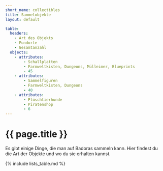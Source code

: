```yaml
---
short_name: collectibles
title: Sammelobjekte
layout: default

table:
  headers:
    - Art des Objekts
    - Fundorte
    - Gesamtanzahl
  objects:
    - attributes:
        - Schallplatten
        - Farmweltkisten, Dungeons, Mülleimer, Blueprints
        - 45
    - attributes:
        - Sammelfiguren
        - Farmweltkisten, Dungeons
        - 40
    - attributes:
        - Plüschtierhunde
        - Piratenshop
        - 6
---
```

# {{ page.title }}

Es gibt einige Dinge, die man auf Badoras sammeln kann. Hier findest du die Art der Objekte und wo du sie erhalten kannst.

{% include lists_table.md %}

